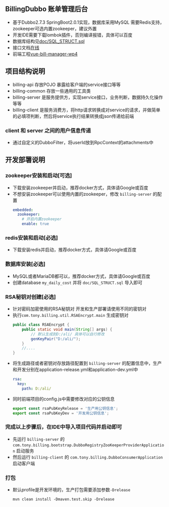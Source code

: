 ## BillingDubbo 账单管理后台
- 基于Dubbo2.7.3 SpringBoot2.0.1实现，数据库采用MySQL 需要Redis支持，zookeeper可选内置zookeeper，建议外置
- 开发IDE需要下载lombok插件，否则编译报错，具体可以百度
- 数据库结构见[doc/SQL_STRUCT.sql](./doc/SQL_STRUCT.sql)
- 接口文档[在线](https://app.swaggerhub.com/apis/TonyJiangWJ/bill-server-api/1.0.0)
- 前端工程[vue-bill-manager-wp4](https://github.com/TonyJiangWJ/vue-bill-manager-wp4)

## 项目结构说明
- billing-api 存放POJO 暴露给客户端的service接口等等
- billing-common 存放一些通用的工具类
- billing-server 是服务提供方，实现service接口，业务判断，数据持久化操作等等
- billing-client 是服务消费方，将http请求转换成对service的请求，并做简单的必填项判断，然后将service执行结果转换成json传递给前端
### client 和 server 之间的用户信息传递
- 通过自定义的DubboFilter，将userId放到RpcContext的attachments中

## 开发部署说明

### zookeeper安装和启动[可选]

- 下载安装zookeeper并启动，推荐docker方式，具体请Google或百度
- 不想安装zookeeper可以使用内置的zookeeper，修改 `billing-server` 的配置
  ```yaml
  embedded:
    zookeeper:
      # 开启内置zookeeper
      enable: true
  ```

### redis安装和启动[必选]

- 下载安装redis并启动，推荐docker方式，具体请Google或百度

### 数据库安装[必选]

- MySQL或者MariaDB都可以，推荐docker方式，具体请Google或百度
- 创建database `my_daily_cost` 并将 `doc/SQL_STRUCT.sql` 导入即可

### RSA秘钥对创建[必选]

- 针对密码加密使用的RSA秘钥对 开发和生产部署请使用不同的密钥对
- 执行`com.tony.billing.util.RSAEncrypt.main` 生成密钥对
  ```java
  public class RSAEncrypt {
      public static void main(String[] args) {
          // 默认生成到D:/ali/ 具体可以自行修改
          genKeyPair("D:/ali/");
      }
      //....
  }
  ```
- 将生成路径或者密钥对存放路径配置到 `billing-server` 的配置信息中，生产和开发分别在application-release.yml和application-dev.yml中
  ```yaml
  rsa:
    key:
      path: D:/ali/
  ```
- 同时前端项目的config.js中需要修改对应的公钥信息
  ```javascript
  export const rsaPubKeyRelease = '生产用公钥信息';
  export const rsaPubKeyDev = '开发用公钥信息';
  ```
  
### 完成以上步骤后，在IDE中导入项目代码并启动即可
- 先运行 `billing-server` 的 `com.tony.billing.bootstrap.DubboRegistryZooKeeperProviderApplication` 启动服务
- 然后运行 `billing-client` 的 `com.tony.billing.DubboConsumerApplication` 启动客户端

### 打包
- 默认profile是开发环境的，生产打包需要添加参数`-Drelease`
  ```shell script
  mvn clean install -Dmaven.test.skip -Drelease
  ```